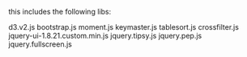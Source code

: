 this includes the following libs:

d3.v2.js
bootstrap.js 
moment.js 
keymaster.js 
tablesort.js 
crossfilter.js 
jquery-ui-1.8.21.custom.min.js
jquery.tipsy.js
jquery.pep.js
jquery.fullscreen.js